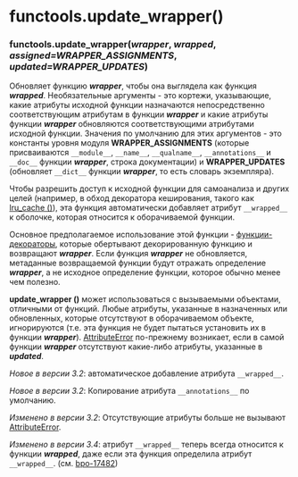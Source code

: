 # functools.update\_wrapper\(\)

###  functools.update\_wrapper\(_wrapper_, _wrapped_, _assigned=WRAPPER\_ASSIGNMENTS_, _updated=WRAPPER\_UPDATES_\)

Обновляет функцию _**wrapper**_, чтобы она выглядела как функция _**wrapped**_. Необязательные аргументы - это кортежи, указывающие, какие атрибуты исходной функции назначаются непосредственно соответствующим атрибутам в функции _**wrapper**_ и какие атрибуты функции _**wrapper**_ обновляются соответствующими атрибутами исходной функции. Значения по умолчанию для этих аргументов - это константы уровня модуля **WRAPPER\_ASSIGNMENTS** \(которые присваиваются `__module__`, `__name__`, `__qualname__`, `__annotations__` и `__doc__` функции _**wrapper**_, строка документации\) и **WRAPPER\_UPDATES** \(обновляет `__dict__` функции _**wrapper**_, то есть словарь экземпляра\).

Чтобы разрешить доступ к исходной функции для самоанализа и других целей \(например, в обход декоратора кеширования, такого как [lru\_cache \(\)](functools.lru_cache.md)\), эта функция автоматически добавляет атрибут `__wrapped__` к оболочке, которая относится к оборачиваемой функции.

Основное предполагаемое использование этой функции - [функции-декораторы](https://docs.python.org/3/glossary.html#term-decorator), которые обертывают декорированную функцию и возвращают _**wrapper**_. Если функция _**wrapper**_ не обновляется, метаданные возвращаемой функции будут отражать определение _**wrapper**_, а не исходное определение функции, которое обычно менее чем полезно.

**update\_wrapper \(\)** может использоваться с вызываемыми объектами, отличными от функций. Любые атрибуты, указанные в назначенных или обновленных, которые отсутствуют в оборачиваемом объекте, игнорируются \(т.е. эта функция не будет пытаться установить их в функции _**wrapper**_\). [AttributeError](https://docs.python.org/3/library/exceptions.html#AttributeError) по-прежнему возникает, если в самой функции _**wrapper**_ отсутствуют какие-либо атрибуты, указанные в _**updated**_.

_Новое в версии 3.2_: автоматическое добавление атрибута `__wrapped__`.

_Новое в версии 3.2_: Копирование атрибута `__annotations__` по умолчанию.

_Изменено в версии 3.2_: Отсутствующие атрибуты больше не вызывают [AttributeError](https://docs.python.org/3/library/exceptions.html#AttributeError).

_Изменено в версии 3.4_: атрибут `__wrapped__` теперь всегда относится к функции _**wrapped**_, даже если эта функция определила атрибут `__wrapped__`. \(см. [bpo-17482](https://bugs.python.org/issue17482)\)

